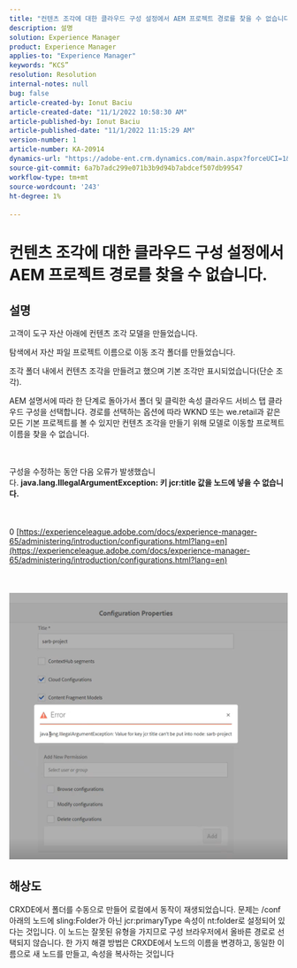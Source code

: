 ```yaml
---
title: "컨텐츠 조각에 대한 클라우드 구성 설정에서 AEM 프로젝트 경로를 찾을 수 없습니다."
description: 설명
solution: Experience Manager
product: Experience Manager
applies-to: "Experience Manager"
keywords: “KCS”
resolution: Resolution
internal-notes: null
bug: false
article-created-by: Ionut Baciu
article-created-date: "11/1/2022 10:58:30 AM"
article-published-by: Ionut Baciu
article-published-date: "11/1/2022 11:15:29 AM"
version-number: 1
article-number: KA-20914
dynamics-url: "https://adobe-ent.crm.dynamics.com/main.aspx?forceUCI=1&pagetype=entityrecord&etn=knowledgearticle&id=0bbd461e-d459-ed11-9561-6045bd006e5a"
source-git-commit: 6a7b7adc299e071b3b9d94b7abdcef507db99547
workflow-type: tm+mt
source-wordcount: '243'
ht-degree: 1%

---
```


# 컨텐츠 조각에 대한 클라우드 구성 설정에서 AEM 프로젝트 경로를 찾을 수 없습니다.

## 설명


고객이 도구 자산 아래에 컨텐츠 조각 모델을 만들었습니다.

탐색에서 자산 파일 프로젝트 이름으로 이동 조각 폴더를 만들었습니다.

조각 폴더 내에서 컨텐츠 조각을 만들려고 했으며 기본 조각만 표시되었습니다(단순 조각).

AEM 설명서에 따라 한 단계로 돌아가서 폴더 및 클릭한 속성 클라우드 서비스 탭 클라우드 구성을 선택합니다. 경로를 선택하는 옵션에 따라 WKND 또는 we.retail과 같은 모든 기본 프로젝트를 볼 수 있지만 컨텐츠 조각을 만들기 위해 모델로 이동할 프로젝트 이름을 찾을 수 없습니다.


<br><br>구성을 수정하는 동안 다음 오류가 발생했습니다. <b>java.lang.IllegalArgumentException: 키 jcr:title 값을 노드에 넣을 수 없습니다.</b><br><br> <br><br>0 [https://experienceleague.adobe.com/docs/experience-manager-65/administering/introduction/configurations.html?lang=en](https://experienceleague.adobe.com/docs/experience-manager-65/administering/introduction/configurations.html?lang=en)<br><br> <br><br>![](assets/___2409f242-d659-ed11-9561-6045bd006e5a___.png)<br>

## 해상도


CRXDE에서 폴더를 수동으로 만들어 로컬에서 동작이 재생되었습니다.
문제는 /conf 아래의 노드에 sling:Folder가 아닌 jcr:primaryType 속성이 nt:folder로 설정되어 있다는 것입니다. 이 노드는 잘못된 유형을 가지므로 구성 브라우저에서 올바른 경로로 선택되지 않습니다. 한 가지 해결 방법은 CRXDE에서 노드의 이름을 변경하고, 동일한 이름으로 새 노드를 만들고, 속성을 복사하는 것입니다
